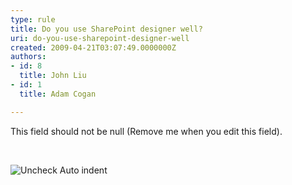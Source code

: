 ```yaml
---
type: rule
title: Do you use SharePoint designer well?
uri: do-you-use-sharepoint-designer-well
created: 2009-04-21T03:07:49.0000000Z
authors:
- id: 8
  title: John Liu
- id: 1
  title: Adam Cogan

---
```




<span class='intro'> This field should not be null (Remove me when you edit this field). </span>

<p>&#160;</p><img style="border-bottom&#58;0px solid;border-left&#58;0px solid;border-top&#58;0px solid;border-right&#58;0px solid;" border="0" alt="Uncheck Auto indent" src="/Standards/SoftwareDevelopment/RulesToBetterSharePoint/PublishingImages/SPIndent.gif" />


